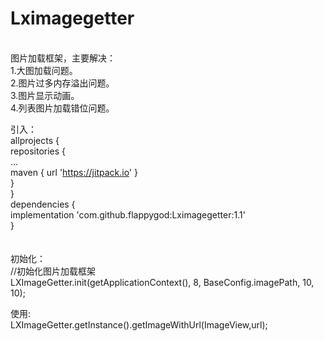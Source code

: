 # Lximagegetter
 <br />
图片加载框架，主要解决： <br />
1.大图加载问题。 <br />
2.图片过多内存溢出问题。 <br />
3.图片显示动画。 <br />
4.列表图片加载错位问题。 <br />

引入： <br />
allprojects { <br />
		repositories { <br />
			... <br />
			maven { url 'https://jitpack.io' } <br />
		} <br />
} <br />
dependencies { <br />
	        implementation 'com.github.flappygod:Lximagegetter:1.1' <br />
} <br />
 <br />
 <br />
初始化： <br />
//初始化图片加载框架 <br />
LXImageGetter.init(getApplicationContext(), 8, BaseConfig.imagePath, 10, 10); <br />



使用: <br />
LXImageGetter.getInstance().getImageWithUrl(ImageView,url); <br />
